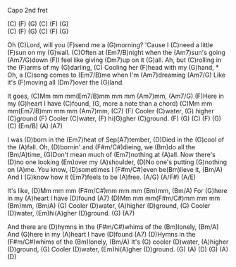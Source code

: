 Capo 2nd fret

(C) (F) (G)  (C) (F) (G)  
(C) (F) (G)  (C) (F) (G)  

Oh (C)Lord, will you (F)send me a (G)morning?
'Cause I (C)need a little (F)sun on my (G)wall.
(C)Often at (Em7/B)night when the (Am7)sun's going (Am7/G)down
(F)I feel like giving (Dm7)up on it (G)all.
Ah, but (C)rolling in the (F)arms of my (G)darling,
(C) Cooling her (F)head with my (G)hand, *
Oh, a (C)song comes to (Em7/B)me when I'm (Am7)dreaming (Am7/G) 
Like it's (F)moving all (Dm7)over the (G)land.

It goes, (C)Mm mm mm(Em7/B)mm mm mm (Am7)mm, (Am7/G)
(F)Here in my (G)heart I have (C)found, (G, more a note than a chord)
(C)Mm mm mm(Em7/B)mm mm mm (Am7)mm, (C7)
(F) Cooler (C)water, (G) higher (C)ground
(F) Cooler (C)water, (F) hi(G)gher (C)ground.
(F) (G)  (C) (F) (G)  (C) (Em/B) (A) (A7)

I was (D)born in the (Em7)heat of Sep(A7)tember,
(D)Died in the (G)cool of the (A)fall.
Oh, (D)bornin' and (F#m/C#)dieing, we (Bm)do all the (Bm/A)time,
(G)Don't mean much of (Em7)nothing at (A)all.
Now there's (D)no one looking (Em)over my (A)shoulder,
(D)No one's putting (G)nothing on (A)me. 
You know, (D)sometimes I (F#m/C#)even be(Bm)lieve it, (Bm/A) 
And I (G)know how it (Em7)feels to be (A)free. (A/G) (A/F#) (A/E)

It's like, (D)Mm mm mm (F#m/C#)mm mm mm (Bm)mm, (Bm/A)
For (G)here in my (A)heart I have (D)found (A7)
(D)Mm mm mm(F#m/C#)mm mm mm (Bm)mm, (Bm/A)
(G) Cooler (D)water, (A)higher (D)ground,
(G) Cooler (D)water, (Em)hi(A)gher (D)ground. (G) (A7)

And there are (D)hymns in the (F#m/C#)whims of the (Bm)lonely, (Bm/A) 
And (G)here in my (A)heart I have (D)found (A7)
(D)Hymns in the (F#m/C#)whims of the (Bm)lonely, (Bm/A) 
It's (G) cooler (D)water, (A)higher (D)ground, 
(G) Cooler (D)water, (Em)hi(A)gher (D)ground.
(G) (A)  (D) (G) (A)   (D)
